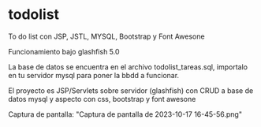 # todolist
To do list con JSP, JSTL, MYSQL, Bootstrap y Font Awesone

Funcionamiento bajo glashfish 5.0

La base de datos se encuentra en el archivo todolist_tareas.sql, importalo en tu servidor mysql para poner la bbdd a funcionar.

El proyecto es JSP/Servlets sobre servidor (glashfish) con CRUD a base de datos mysql y aspecto con css, bootstrap y font awesone

Captura de pantalla: "Captura de pantalla de 2023-10-17 16-45-56.png"
